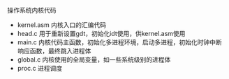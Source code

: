 操作系统内核代码
* kernel.asm  内核入口的汇编代码
* head.c      用于重新设置gdt，初始化idt使用，供kernel.asm使用
* main.c      内核代码主函数，初始化多进程环境，启动多进程，初始化时钟中断响应函数，最终跳入进程体
* global.c    内核使用的全局变量，如一些系统级别的进程体
* proc.c      进程调度

